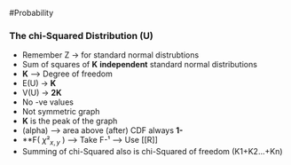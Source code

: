 #Probability 
### The chi-Squared Distribution (U)
- Remember Z -> for standard normal distrubtions
- Sum of squares of **K**  **independent** standard normal distributions
- **K** --> Degree of freedom
- E(U) -> **K**
- V(U) -> **2K**
- No -ve values
- Not symmetric graph
- **K** is the peak of the graph
- (alpha) --> area above (after)
  CDF always **1-**
- **F( $\chi$²$_{x,y}$ ) --> Take F-¹ --> Use [[R]]
- Summing of chi-Squared also is chi-Squared of freedom (K1+K2...+Kn)